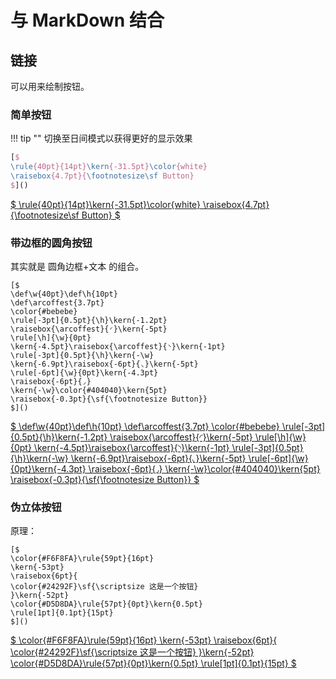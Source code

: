 # 与 MarkDown 结合

## 链接

可以用来绘制按钮。

### 简单按钮

!!! tip ""
    切换至日间模式以获得更好的显示效果

```latex
[$
\rule{40pt}{14pt}\kern{-31.5pt}\color{white}
\raisebox{4.7pt}{\footnotesize\sf Button}
$]()
```
[$
\rule{40pt}{14pt}\kern{-31.5pt}\color{white}
\raisebox{4.7pt}{\footnotesize\sf Button}
$]()

### 带边框的圆角按钮
  
其实就是 圆角边框+文本 的组合。

```
[$
\def\w{40pt}\def\h{10pt}
\def\arcoffest{3.7pt}
\color{#bebebe}
\rule[-3pt]{0.5pt}{\h}\kern{-1.2pt}
\raisebox{\arcoffest}{◜}\kern{-5pt}
\rule[\h]{\w}{0pt}
\kern{-4.5pt}\raisebox{\arcoffest}{◝}\kern{-1pt}
\rule[-3pt]{0.5pt}{\h}\kern{-\w}
\kern{-6.9pt}\raisebox{-6pt}{◟}\kern{-5pt}
\rule[-6pt]{\w}{0pt}\kern{-4.3pt}
\raisebox{-6pt}{◞}
\kern{-\w}\color{#404040}\kern{5pt}
\raisebox{-0.3pt}{\sf{\footnotesize Button}}
$]()
```
[$
\def\w{40pt}\def\h{10pt}
\def\arcoffest{3.7pt}
\color{#bebebe}
\rule[-3pt]{0.5pt}{\h}\kern{-1.2pt}
\raisebox{\arcoffest}{◜}\kern{-5pt}
\rule[\h]{\w}{0pt}
\kern{-4.5pt}\raisebox{\arcoffest}{◝}\kern{-1pt}
\rule[-3pt]{0.5pt}{\h}\kern{-\w}
\kern{-6.9pt}\raisebox{-6pt}{◟}\kern{-5pt}
\rule[-6pt]{\w}{0pt}\kern{-4.3pt}
\raisebox{-6pt}{◞}
\kern{-\w}\color{#404040}\kern{5pt}
\raisebox{-0.3pt}{\sf{\footnotesize Button}}
$]()

### 伪立体按钮
  
原理：

```
[$
\color{#F6F8FA}\rule{59pt}{16pt}
\kern{-53pt}
\raisebox{6pt}{
\color{#24292F}\sf{\scriptsize 这是一个按钮}
}\kern{-52pt}
\color{#D5D8DA}\rule{57pt}{0pt}\kern{0.5pt}
\rule[1pt]{0.1pt}{15pt}
$]()
```
[$
\color{#F6F8FA}\rule{59pt}{16pt}
\kern{-53pt}
\raisebox{6pt}{
\color{#24292F}\sf{\scriptsize 这是一个按钮}
}\kern{-52pt}
\color{#D5D8DA}\rule{57pt}{0pt}\kern{0.5pt}
\rule[1pt]{0.1pt}{15pt}
$]()
